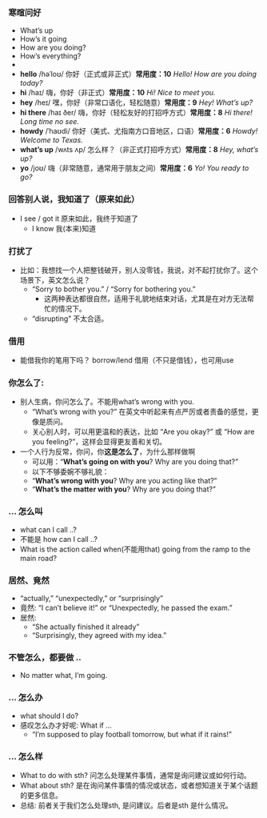 ### 寒暄问好
- What’s up
- How’s it going
- How are you doing? 
- How’s everything?
-
- **hello** /həˈloʊ/ 你好（正式或非正式）**常用度：10**
  *Hello! How are you doing today?*
- **hi** /haɪ/ 嗨，你好（非正式）**常用度：10**
  *Hi! Nice to meet you.*
- **hey** /heɪ/ 嘿，你好（非常口语化，轻松随意）**常用度：9**
  *Hey! What’s up?*
- **hi there** /haɪ ðer/ 嗨，你好（轻松友好的打招呼方式）**常用度：8**
  *Hi there! Long time no see.*
- **howdy** /ˈhaʊdi/ 你好（美式、尤指南方口音地区，口语）**常用度：6**
  *Howdy! Welcome to Texas.*
- **what’s up** /wʌts ʌp/ 怎么样？（非正式打招呼方式）**常用度：8**
  *Hey, what’s up?*
- **yo** /joʊ/ 嗨（非常随意，通常用于朋友之间）**常用度：6**
  *Yo! You ready to go?*

### 回答别人说，我知道了（原来如此）
- I see / got it 原来如此，我终于知道了
  - I know 我(本来)知道

### 打扰了
- 比如：我想找一个人把整钱破开，别人没零钱，我说，对不起打扰你了。这个场景下，英文怎么说？
  - “Sorry to bother you.” / “Sorry for bothering you.”
    - 这两种表达都很自然，适用于礼貌地结束对话，尤其是在对方无法帮忙的情况下。
  - “disrupting” 不太合适。

### 借用
- 能借我你的笔用下吗？ borrow/lend 借用（不只是借钱），也可用use

### 你怎么了:
- 别人生病，你问怎么了。不能用what’s wrong with you. 
  - “What’s wrong with you?” 在英文中听起来有点严厉或者责备的感觉，更像是质问。
  - 关心别人时，可以用更温和的表达，比如 “Are you okay?” 或 “How are you feeling?”，这样会显得更友善和关切。
- 一个人行为反常，你问，你**这是怎么了**，为什么那样做啊
  - 可以用：“**What’s going on with you**? Why are you doing that?”
  - 以下不够委婉不够礼貌：
   - “**What’s wrong with you**? Why are you acting like that?”
   - “**What’s the matter with you**? Why are you doing that?”

### ... 怎么叫
 - what can I call ..? 
  - 不能是 how can I call ..?
- What is the action called when(不能用that) going from the ramp to the main road?

### 居然、竟然
-  “actually,” “unexpectedly,” or “surprisingly”
  - 竟然: “I can’t believe it!” or “Unexpectedly, he passed the exam.”
  - 居然: 
    - “She actually finished it already”
    - “Surprisingly, they agreed with my idea.”

### 不管怎么，都要做 ..
- No matter what, I’m going.

### ... 怎么办
-  what should I do?
- 感叹怎么办才好呢: What if …
  - “I’m supposed to play football tomorrow, but what if it rains!”

### ... 怎么样
- What to do with sth? 问怎么处理某件事情，通常是询问建议或如何行动。
- What about sth? 是在询问某件事情的情况或状态，或者想知道关于某个话题的更多信息。
- 总结: 前者关于我们怎么处理sth, 是问建议。后者是sth 是什么情况。
